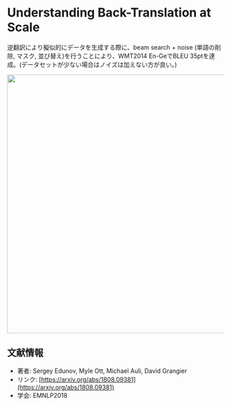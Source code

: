 # Understanding Back-Translation at Scale

逆翻訳により擬似的にデータを生成する際に、beam search + noise (単語の削除, マスク, 並び替え)を行うことにより、WMT2014 En-GeでBLEU 35ptを達成。(データセットが少ない場合はノイズは加えない方が良い。)

<p align="center">
<img src=https://user-images.githubusercontent.com/53220859/66712196-f2dd9100-edd3-11e9-892c-60a4ef9e7847.png width=600pt>
</p>





## 文献情報

- 著者: Sergey Edunov, Myle Ott, Michael Auli, David Grangier
- リンク: [https://arxiv.org/abs/1808.09381](https://arxiv.org/abs/1808.09381)
- 学会: EMNLP2018